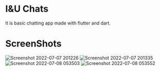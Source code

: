 # I&U Chats

It is basic chatting app made with flutter and dart.


# ScreenShots

![Screenshot 2022-07-07 201226](https://user-images.githubusercontent.com/107379234/178133793-f8e69f23-25fa-44f9-8195-1642af2e8d0f.png)
![Screenshot 2022-07-07 201335](https://user-images.githubusercontent.com/107379234/178133835-01983d06-af9e-47fd-a121-66e6e9794a64.png)
![Screenshot 2022-07-08 053503](https://user-images.githubusercontent.com/107379234/178133837-b90b91da-f2b2-4b5a-b213-2a78be549880.png)
![Screenshot 2022-07-08 053552](https://user-images.githubusercontent.com/107379234/178133843-3afd3e9c-fa7f-4210-80f2-34c66d51896b.png)
